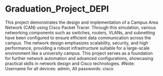 # Graduation_Project_DEPI
This project demonstrates the design and implementation of a Campus Area Network (CAN) using Cisco Packet Tracer. Through this simulation, various networking components such as switches, routers, VLANs, and subnetting have been configured to ensure efficient data communication across the campus. The network design emphasizes scalability, security, and high performance, providing a robust infrastructure suitable for a large-scale environment like a university campus. This project serves as a foundation for further network automation and advanced configurations, showcasing practical skills in network design and Cisco technologies.
#Note:<br>
Username for all devices: admin,
All passwords: cisco
